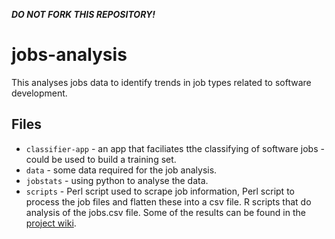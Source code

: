 ***DO NOT FORK THIS REPOSITORY!***
# jobs-analysis
This analyses jobs data to identify trends in job types related to software development. 

## Files

* `classifier-app` - an app that faciliates tthe classifying of software jobs - could be used to build a training set.
* `data` - some data required for the job analysis.
* `jobstats` - using python to analyse the data.
* `scripts` - Perl script used to scrape job information, Perl script to process the job files and flatten these into a csv file. R scripts that do analysis of the jobs.csv file. Some of the results can be found in the [project wiki](https://github.com/softwaresaved/jobs-analysis/wiki).


